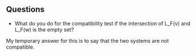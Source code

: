 ## Questions

- What do you do for the compatibility test if the intersection of L_F(v) and L_F(w) is the empty set?

My temporary answer for this is to say that the two systems are not compatible.